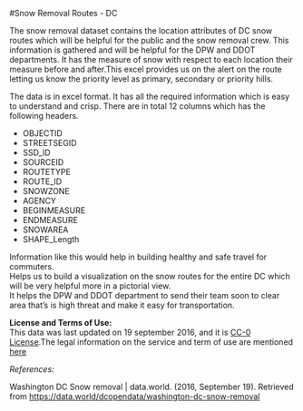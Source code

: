 #Snow Removal Routes - DC  

The snow removal dataset contains the location attributes of DC snow routes which will be helpful for the public and the snow removal crew.
This information is gathered and will be helpful for the DPW and DDOT departments.
It has the measure of snow with respect to each location their measure before and after.This excel provides us on the alert on the route letting us know the priority level as primary, secondary or priority hills.

The data is in excel format.  It has all the required information which is easy to understand and crisp.  There are in total 12 columns which has the following headers.
* OBJECTID
* STREETSEGID
* SSD_ID
* SOURCEID
* ROUTETYPE
* ROUTE_ID
* SNOWZONE
* AGENCY
* BEGINMEASURE
* ENDMEASURE
* SNOWAREA
* SHAPE_Length

Information like this would help in building healthy and safe travel for commuters.  
Helps us to build a visualization on the snow routes for the entire DC which will be very helpful more in a pictorial view.  
It helps the DPW and DDOT department to send their team soon to clear area that’s is high threat and make it easy for transportation.  

**License and Terms of Use:**  
This data was last updated on 19 september 2016, and it is [CC-0 License](https://creativecommons.org/publicdomain/zero/1.0/).The legal information on the service and term of use are mentioned [here](https://data.world/terms/)

_References:_

Washington DC Snow removal | data.world. (2016, September 19). Retrieved from https://data.world/dcopendata/washington-dc-snow-removal
